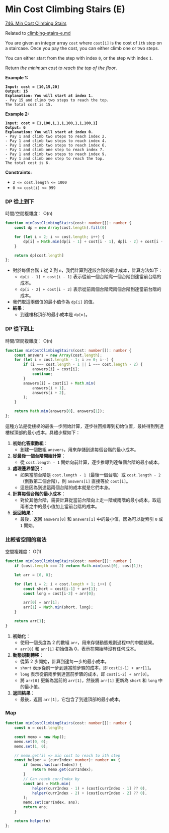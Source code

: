 # Min Cost Climbing Stairs (E)

[746. Min Cost Climbing Stairs](https://leetcode.com/problems/min-cost-climbing-stairs/)

Related to  [climbing-stairs-e.md](climbing-stairs-e.md "mention")



You are given an integer array `cost` where `cost[i]` is the cost of `ith` step on a staircase. Once you pay the cost, you can either climb one or two steps.

You can either start from the step with index `0`, or the step with index `1`.

Return _the minimum cost to reach the top of the floor_.

&#x20;

**Example 1:**

<pre><code><strong>Input: cost = [10,15,20]
</strong><strong>Output: 15
</strong><strong>Explanation: You will start at index 1.
</strong>- Pay 15 and climb two steps to reach the top.
The total cost is 15.
</code></pre>

**Example 2:**

<pre><code><strong>Input: cost = [1,100,1,1,1,100,1,1,100,1]
</strong><strong>Output: 6
</strong><strong>Explanation: You will start at index 0.
</strong>- Pay 1 and climb two steps to reach index 2.
- Pay 1 and climb two steps to reach index 4.
- Pay 1 and climb two steps to reach index 6.
- Pay 1 and climb one step to reach index 7.
- Pay 1 and climb two steps to reach index 9.
- Pay 1 and climb one step to reach the top.
The total cost is 6.
</code></pre>

&#x20;

**Constraints:**

* `2 <= cost.length <= 1000`
* `0 <= cost[i] <= 999`

### DP 從上到下

時間/空間複雜度： O(n)

```typescript
function minCostClimbingStairs(cost: number[]): number {
    const dp = new Array(cost.length).fill(0)

    for (let i = 2; i <= cost.length; i++) {
        dp[i] = Math.min(dp[i - 1] + cost[i - 1], dp[i - 2] + cost[i - 2]);
    }

    return dp[cost.length]
};
```

* 對於每個台階 `i` 從 2 到 `n`，我們計算到達該台階的最小成本，計算方法如下：
  * `dp[i - 1] + cost[i - 1]` 表示從前一個台階爬一個台階到達當前台階的成本。
  * `dp[i - 2] + cost[i - 2]` 表示從前兩個台階爬兩個台階到達當前台階的成本。
* 我們取這兩個值的最小值作為 `dp[i]` 的值。
* **結果**：
  * 到達樓梯頂部的最小成本是 `dp[n]`。



### DP 從下到上

時間/空間複雜度： O(n)

```typescript
function minCostClimbingStairs(cost: number[]): number {
    const answers = new Array(cost.length);
    for (let i = cost.length - 1; i >= 0; i--) {
        if (i === cost.length - 1 || i === cost.length - 2) {
            answers[i] = cost[i];
            continue;
        }
        answers[i] = cost[i] + Math.min(
            answers[i + 1],
            answers[i + 2],
        );
    }

    return Math.min(answers[0], answers[1]);
};
```

這種方法是從樓梯的最後一步開始計算，逐步往回推導到初始位置，最終得到到達樓梯頂部的最小成本。具體步驟如下：

1. **初始化答案數組**：
   * 創建一個數組 `answers`，用來存儲到達每個台階的最小成本。
2. **從最後一個台階開始計算**：
   * 從 `cost.length - 1` 開始向前計算，逐步推導到達每個台階的最小成本。
3. **處理邊界情況**：
   * 如果當前台階是 `cost.length - 1`（最後一個台階）或 `cost.length - 2`（倒數第二個台階），則 `answers[i]` 直接等於 `cost[i]`。
   * 這是因為到達這兩個台階的成本就是它們本身。
4. **計算每個台階的最小成本**：
   * 對於其他台階，需要計算從當前台階向上走一階或兩階的最小成本，取這兩者之中的最小值加上當前台階的成本。
5. **返回結果**：
   * 最後，返回 `answers[0]` 和 `answers[1]` 中的最小值，因為可以從索引 `0` 或 `1` 開始。



### 比較省空間的寫法

空間複雜度： O(1)

```typescript
function minCostClimbingStairs(cost: number[]): number {
    if (cost.length === 2) return Math.min(cost[0], cost[1]);

    let arr = [0, 0];

    for (let i = 2; i < cost.length + 1; i++) {
        const short = cost[i-1] + arr[1];
        const long = cost[i-2] + arr[0];

        arr[0] = arr[1];
        arr[1] = Math.min(short, long);
    }

    return arr[1];
}
```

1. **初始化**：
   * 使用一個長度為 2 的數組 `arr`，用來存儲動態規劃過程中的中間結果。
   * `arr[0]` 和 `arr[1]` 初始值為 0，表示在開始時沒有任何成本。
2. **動態規劃轉移**：
   * 從第 2 步開始，計算到達每一步的最小成本。
   * `short` 表示從前一步到達當前步驟的成本，即 `cost[i-1] + arr[1]`。
   * `long` 表示從前兩步到達當前步驟的成本，即 `cost[i-2] + arr[0]`。
   * 將 `arr[0]` 更新為當前的 `arr[1]`，然後將 `arr[1]` 更新為 `short` 和 `long` 中的最小值。
3. **返回結果**：
   * 最後，返回 `arr[1]`，它包含了到達頂部的最小成本。

### Map

```typescript
function minCostClimbingStairs(cost: number[]): number {
    const n = cost.length;

    const memo = new Map();
    memo.set(0, 0);
    memo.set(1, 0);

    // memo.get(i) => min cost to reach to ith step
    const helper = (currIndex: number): number => {
        if (memo.has(currIndex)) {
            return memo.get(currIndex);
        }
        // Can reach currIndex by
        const ans = Math.min(
            helper(currIndex - 1) + (cost[currIndex - 1] ?? 0),
            helper(currIndex - 2) + (cost[currIndex - 2] ?? 0),
        );
        memo.set(currIndex, ans);
        return ans;
    }

    return helper(n)
};
```
